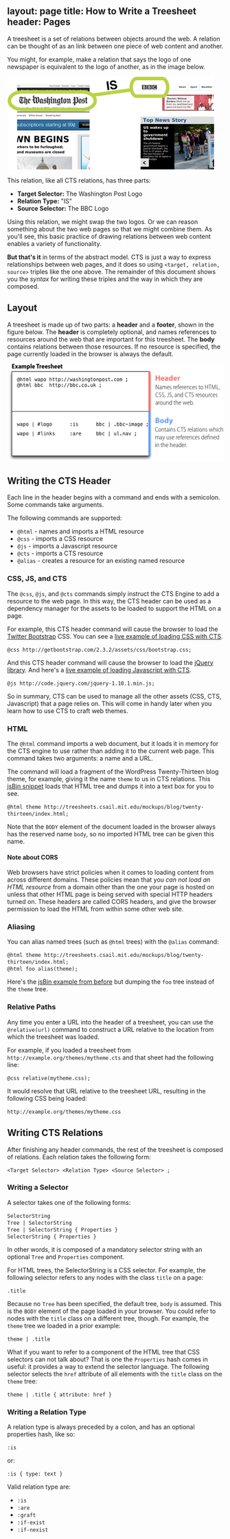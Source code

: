 layout: page
title: How to Write a Treesheet
header: Pages
---

A treesheet is a set of relations between objects around the web. A relation can be thought of as an link between one piece of web content and another.

You might, for example, make a relation that says the logo of one newspaper is equivalent to the logo of another, as in the image below.

![Example Relation](images/example-relation.png)

This relation, like all CTS relations, has three parts:

*  **Target Selector:** The Washington Post Logo
*  **Relation Type:** "IS"
*  **Source Selector:** The BBC Logo

Using this relation, we might swap the two logos. Or we can reason something about the two web pages so that we might combine them. As you'll see, this basic practice of drawing relations between web content enables a variety of functionality.

**But that's it** in terms of the abstract model. CTS is just a way to express relationships between web pages, and it does so using `<target, relation, source>` triples like the one above. The remainder of this document shows you the *syntax* for writing these triples and the way in which they are composed.

## Layout

A treesheet is made up of two parts: a **header** and a **footer**, shown in the figure below. The **header** is completely optional, and names references to resources around the web that are important for this treesheet. The **body** contains relations between those resources. If no resource is specified, the page currently loaded in the browser is always the default.

![Example Treesheet](images/example-treesheet.png)

## Writing the CTS Header

Each line in the header begins with a command and ends with a semicolon. Some commands take arguments.

The following commands are supported:

*  `@html` - names and imports a HTML resource
*  `@css`  - imports a CSS resource
*  `@js` - imports a Javascript resource
*  `@cts` - imports a CTS resource
*  `@alias` - creates a resource for an existing named resource

### CSS, JS, and CTS

The `@css`, `@js`, and `@cts` commands simply instruct the CTS Engine to add a resource to the web page. In this way, the CTS header can be used as a dependency manager for the assets to be loaded to support the HTML on a page. 

For example, this CTS header command will cause the browser to load the [Twitter Bootstrap](http://getbootstrap.com) CSS. You can see a [live example of loading CSS with CTS](http://jsbin.com/UyeRaxU/3/edit).

    @css http://getbootstrap.com/2.3.2/assets/css/bootstrap.css;
    
And this CTS header command will cause the browser to load the [jQuery library](http://jquery.com). And here's a [live example of loading Javascript with CTS](http://jsbin.com/uSeLAG/7/edit).

    @js http://code.jquery.com/jquery-1.10.1.min.js;

So in summary, CTS can be used to manage all the other assets (CSS, CTS, Javascript) that a page relies on. This will come in handy later when you learn how to use CTS to craft web themes.

### HTML

The `@html` command imports a web document, but it loads it in memory for the CTS engine to use rather than adding it to the current web page. This command takes two arguments: a name and a URL.

The command will load a fragment of the WordPress Twenty-Thirteen blog theme, for example, giving it the name `theme` to us in CTS relations. This [jsBin snippet](http://jsbin.com/eMEVIre/6/edit) loads that HTML tree and dumps it into a text box for you to see.

    @html theme http://treesheets.csail.mit.edu/mockups/blog/twenty-thirteen/index.html;

Note that the `BODY` element of the document loaded in the browser always has the reserved name `body`, so no imported HTML tree can be given this name.

#### Note about CORS

Web browsers have strict policies when it comes to loading content from across different domains. These policies mean that you *can not load an HTML resource* from a domain other than the one your page is hosted on unless that other HTML page is being served with special HTTP headers turned on. These headers are called CORS headers, and give the browser permission to load the HTML from within some other web site.

### Aliasing

You can alias named trees (such as `@html` trees) with the `@alias` command:

    @html theme http://treesheets.csail.mit.edu/mockups/blog/twenty-thirteen/index.html;
    @html foo alias(theme);
    
Here's the [jsBin example from before](http://jsbin.com/EFolIMA/5/edit) but dumping the `foo` tree instead of the `theme` tree.

### Relative Paths

Any time you enter a URL into the header of a treesheet, you can use the `@relative(url)` command to construct a URL relative to the location from which the treesheet was loaded.

For example, if you loaded a treesheet from `http://example.org/themes/mytheme.cts` and that sheet had the following line:

    @css relative(mytheme.css);
    
It would resolve that URL relative to the treesheet URL, resulting in the following CSS being loaded:

    http://example.org/themes/mytheme.css
    
## Writing CTS Relations

After finishing any header commands, the rest of the treesheet is composed of relations. Each relation takes the following form:

    <Target Selector> <Relation Type> <Source Selector> ;

### Writing a Selector

A selector takes one of the following forms:

    SelectorString
    Tree | SelectorString
    Tree | SelectorString { Properties }
    SelectorString { Properties }

In other words, it is composed of a mandatory selector string with an optional `Tree` and `Properties` component.

For HTML trees, the SelectorString is a CSS selector. For example, the following selector refers to any nodes with the class `title` on a page:

    .title

Because no `Tree` has been specified, the default tree, `body` is assumed. This is the `BODY` element of the page loaded in your browser. You could refer to nodes with the `title` class on a different tree, though. For example, the `theme` tree we loaded in a prior example:

    theme | .title

What if you want to refer to a component of the HTML tree that CSS selectors can not talk about? That is one the `Properties` hash comes in useful: it provides a way to extend the selector language. The following selector selects the `href` attribute of all elements with the `title` class on the `theme` tree:

    theme | .title { attribute: href }
    
### Writing a Relation Type

A relation type is always preceded by a colon, and has an optional properties hash, like so:

    :is
    
or:

    :is { type: text }

Valid relation type are:

*  `:is`
*  `:are`
*  `:graft`
*  `:if-exist`
*  `:if-nexist`

